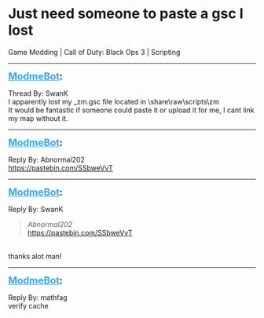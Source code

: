 # Just need someone to paste a gsc I lost
Game Modding | Call of Duty: Black Ops 3 | Scripting

---
<strong style="font-size: 1.4em;"><span style="text-decoration: underline;text-decoration-color: #34a7f9;"><span style="color:#34a7f9;">ModmeBot</span></span>:</strong>

<p>Thread By: SwanK<br />I apparently lost my _zm.gsc file located in \share\raw\scripts\zm<br />It would be fantastic if someone could paste it or upload it for me, I cant link my map without it.</p>

---
<strong style="font-size: 1.4em;"><span style="text-decoration: underline;text-decoration-color: #34a7f9;"><span style="color:#34a7f9;">ModmeBot</span></span>:</strong>

<p>Reply By: Abnormal202<br /><a href="https://pastebin.com/SSbweVvT">https://pastebin.com/SSbweVvT</a></p>

---
<strong style="font-size: 1.4em;"><span style="text-decoration: underline;text-decoration-color: #34a7f9;"><span style="color:#34a7f9;">ModmeBot</span></span>:</strong>

<p>Reply By: SwanK<br /><blockquote><em>Abnormal202</em><br /><a href="https://pastebin.com/SSbweVvT">https://pastebin.com/SSbweVvT</a></blockquote><br /> thanks alot man!</p>

---
<strong style="font-size: 1.4em;"><span style="text-decoration: underline;text-decoration-color: #34a7f9;"><span style="color:#34a7f9;">ModmeBot</span></span>:</strong>

<p>Reply By: mathfag<br />verify cache</p>
